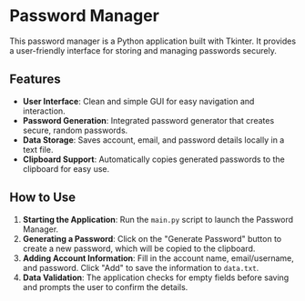 # Password Manager

This password manager is a Python application built with Tkinter. It provides a user-friendly interface for storing and managing passwords securely.

## Features

- **User Interface**: Clean and simple GUI for easy navigation and interaction.
- **Password Generation**: Integrated password generator that creates secure, random passwords.
- **Data Storage**: Saves account, email, and password details locally in a text file.
- **Clipboard Support**: Automatically copies generated passwords to the clipboard for easy use.

## How to Use

1. **Starting the Application**: Run the `main.py` script to launch the Password Manager.
2. **Generating a Password**: Click on the "Generate Password" button to create a new password, which will be copied to the clipboard.
3. **Adding Account Information**: Fill in the account name, email/username, and password. Click "Add" to save the information to `data.txt`.
4. **Data Validation**: The application checks for empty fields before saving and prompts the user to confirm the details.
